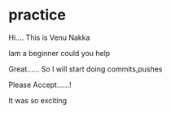 # practice

Hi.... This is Venu Nakka

Iam a beginner could you help

Great...... So I will start doing commits,pushes 

Please Accept......!  

It was so exciting
